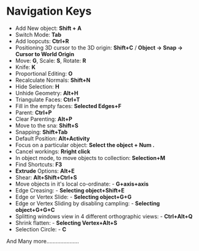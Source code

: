 # Navigation Keys

* Add New object: **Shift + A**
* Switch Mode: **Tab**
* Add loopcuts: **Ctrl+R**
* Positioning 3D cursor to the 3D origin: **Shift+C** / **Object -> Snap -> Cursor to World Origin**
* Move: **G**, Scale: **S**, Rotate: **R**
* Knife: **K**
* Proportional Editing: **O**
* Recalculate Normals: **Shift+N**
* Hide Selection: **H**
* Unhide Geometry: **Alt+H**
* Triangulate Faces: **Ctrl+T**
* Fill in the empty faces: **Selected Edges+F**
* Parent: **Ctrl+P**
* Clear Parenting: **Alt+P**
* Move to the sna: **Shift+S** 
* Snapping: **Shift+Tab**
* Default Position: **Alt+Activity**
* Focus on a particular object: **Select the object + Num .**
* Cancel workings: **Rright click**
* In object mode, to move objects to collection: **Selection+M** 
* Find Shortcuts: **F3**
* **Extrude** Options: **Alt+E** 
* Shear: **Alt+Shift+Ctrl+S**
* Move objects in it's local co-ordinate: - **G+axis+axis**
* Edge Creasing: - **Selecting object+Shift+E**
* Edge or Vertex Slide: - **Selecting object+G+G**
* Edge or Vertex Sliding by disabling campling: - **Selecting object+G+G+C**
* Splitting windows view in 4 different orthographic views: - **Ctrl+Alt+Q**
* Shrink flatten: - **Selecting Vertex+Alt+S**
* Selection Circle: - **C** 


And Many more…………………
